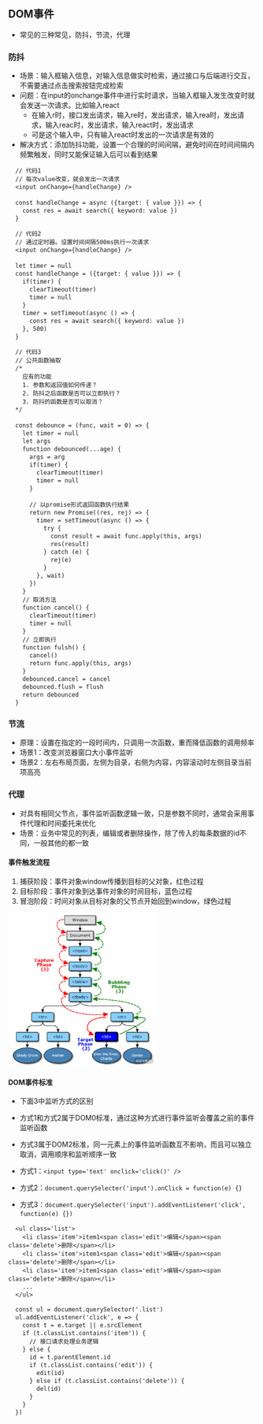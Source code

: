 ## DOM事件

- 常见的三种常见，防抖，节流，代理

### 防抖

- 场景：输入框输入信息，对输入信息做实时检索，通过接口与后端进行交互，不需要通过点击搜索按钮完成检索
- 问题：在input的onchange事件中进行实时请求，当输入框输入发生改变时就会发送一次请求。比如输入react
  - 在输入r时，接口发出请求，输入re时，发出请求，输入rea时，发出请求，输入reac时，发出请求，输入react时，发出请求
  - 可是这个输入中，只有输入react时发出的一次请求是有效的
- 解决方式：添加防抖功能，设置一个合理的时间间隔，避免时间在时间间隔内频繁触发，同时又能保证输入后可以看到结果

```
  // 代码1
  // 每次value改变，就会发出一次请求
  <input onChange={handleChange} />

  const handleChange = async ({target: { value }}) => {
    const res = await search({ keyword: value })
  }
```


```
  // 代码2
  // 通过定时器。设置时间间隔500ms执行一次请求
  <input onChange={handleChange} />

  let timer = null
  const handleChange = ({target: { value }}) => {
    if(timer) {
      clearTimeout(timer)
      timer = null
    }
    timer = setTimeout(async () => {
      const res = await search({ keyword: value })
    }, 500)
  }
```

```
  // 代码3
  // 公共函数抽取
  /*
    应有的功能
    1. 参数和返回值如何传递？
    2. 防抖之后函数是否可以立即执行？
    3. 防抖的函数是否可以取消？
  */

  const debounce = (func, wait = 0) => {
    let timer = null
    let args
    function debounced(...age) {
      args = arg
      if(timer) {
        clearTimeout(timer)
        timer = null
      }

      // 以promise形式返回函数执行结果
      return new Promise((res, rej) => {
        timer = setTimeout(async () => {
          try {
            const result = await func.apply(this, args)
            res(result)
          } catch (e) {
            rej(e)
          }
        }, wait)
      })
    }
    // 取消方法
    function cancel() {
      clearTimeout(timer)
      timer = null
    }
    // 立即执行
    function fulsh() {
      cancel()
      return func.apply(this, args)
    }
    debounced.cancel = cancel
    debounced.flush = flush
    return debounced
  }
```


### 节流

- 原理：设置在指定的一段时间内，只调用一次函数，重而降低函数的调用频率
- 场景1：改变浏览器窗口大小事件监听
- 场景2：左右布局页面，左侧为目录，右侧为内容，内容滚动时左侧目录当前项高亮


### 代理

- 对具有相同父节点，事件监听函数逻辑一致，只是参数不同时，通常会采用事件代理和时间委托来优化
- 场景：业务中常见的列表，编辑或者删除操作，除了传入的每条数据的id不同，一般其他的都一致


#### 事件触发流程

1. 捕获阶段：事件对象window传播到目标的父对象，红色过程
2. 目标阶段：事件对象到达事件对象的时间目标，蓝色过程
3. 冒泡阶段：时间对象从目标对象的父节点开始回到window，绿色过程

<img src='./1.png' width='300' />

#### DOM事件标准

- 下面3中监听方式的区别
- 方式1和方式2属于DOM0标准，通过这种方式进行事件监听会覆盖之前的事件监听函数
- 方式3属于DOM2标准，同一元素上的事件监听函数互不影响，而且可以独立取消，调用顺序和监听顺序一致

- 方式1：`<input type='text' onclick='click()' />`
- 方式2：`document.querySelecter('input').onClick = function(e) {}`
- 方式3：`document.querySelecter('input').addEventListener('click', function(e) {})`

```
  <ul class='list'>
    <li class='item'>item1<span class='edit'>编辑</span><span class='delete'>删除</span></li>
    <li class='item'>item1<span class='edit'>编辑</span><span class='delete'>删除</span></li>
    <li class='item'>item1<span class='edit'>编辑</span><span class='delete'>删除</span></li>
    ...
  </ul>
```

```
  const ul = document.querySelector('.list')
  ul.addEventListener('click', e => {
    const t = e.target || e.srcElement
    if (t.classList.contains('item')) {
      // 接口请求处理业务逻辑
    } else {
      id = t.parentElement.id
      if (t.classList.contains('edit')) {
        edit(id)
      } else if (t.classList.contains('delete')) {
        del(id)
      }
    }
  })

```
